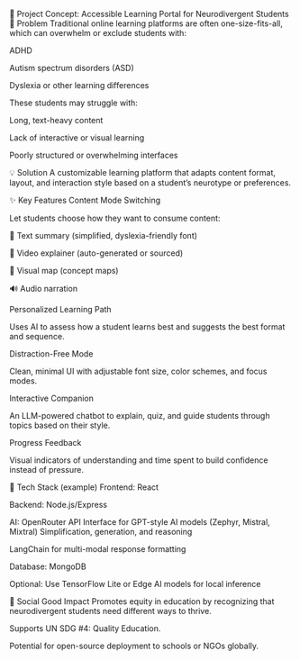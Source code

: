 🎯 Project Concept: Accessible Learning Portal for Neurodivergent Students
🚩 Problem
Traditional online learning platforms are often one-size-fits-all, which can overwhelm or exclude students with:

ADHD

Autism spectrum disorders (ASD)

Dyslexia or other learning differences

These students may struggle with:

Long, text-heavy content

Lack of interactive or visual learning

Poorly structured or overwhelming interfaces

💡 Solution
A customizable learning platform that adapts content format, layout, and interaction style based on a student’s neurotype or preferences.

✨ Key Features
Content Mode Switching

Let students choose how they want to consume content:

📄 Text summary (simplified, dyslexia-friendly font)

🎥 Video explainer (auto-generated or sourced)

🧭 Visual map (concept maps)

🔊 Audio narration

Personalized Learning Path

Uses AI to assess how a student learns best and suggests the best format and sequence.

Distraction-Free Mode

Clean, minimal UI with adjustable font size, color schemes, and focus modes.

Interactive Companion

An LLM-powered chatbot  to explain, quiz, and guide students through topics based on their style.

Progress Feedback

Visual indicators of understanding and time spent to build confidence instead of pressure.

🧠 Tech Stack (example)
Frontend: React  

Backend: Node.js/Express  

AI:
OpenRouter API	Interface for GPT-style AI models (Zephyr, Mistral, Mixtral)
Simplification, generation, and reasoning

LangChain for multi-modal response formatting

Database: MongoDB  

Optional: Use TensorFlow Lite or Edge AI models for local inference

📣 Social Good Impact
Promotes equity in education by recognizing that neurodivergent students need different ways to thrive.

Supports UN SDG #4: Quality Education.

Potential for open-source deployment to schools or NGOs globally.